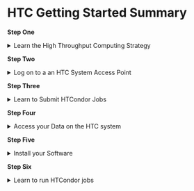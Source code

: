 


HTC Getting Started Summary
====================================

<b>Step One</b>

<details>
<summary>Learn the High Throughput Computing Strategy</summary>
<br>
Like nearly all large-scale compute system, users of both CHTC's High Throughput Computing and High Performance systems prepare their computational work and submit them as tasks called "jobs" to run on execution points. 
<br>
   <br>
High Throughput Computing systems specialize in running many small, independent jobs (< ~20 CPUs/job). On the other hand, High Performance Computing systems speicalize in running a few, very large jobs (~30+ CPUs/job).
<br>
   <br>
It is best to keep this distinction in mind when setting up your jobs. On the HTC system, smaller jobs (i.e., those requesting smaller amounts of CPU, memory, and disk resources per job) are easier to find a slot to run on. This means that users will notice they will have jobs start quicker and will have more running simultanioutsly. It is almost always beneficial to break up your analysis pipeline into smaller pieces to take advantage of getting more jobs up and running, quicker. 
<br>
   <br>
Unlike the High Performance System, CHTC staff do not limit the number of jobs a user can have running in parallel, thus it is to your advantage to strategize your workflow to take advantage of as many resources as possible. 
<br>
   <br>
More detailed information regarding CHTC's HTC system can be found in our overview guide: ----- 
</details>


<b>Step Two</b>

<details>
<summary>Log on to a an HTC System Access Point</summary>
<br>
Once your request for an account has been approved by a Research Computing Facilitator, you will be emailed login information.
<br>
   <br>
For security purposes, every CHTC user is required to be connnected to either a UW-Madison internet network or campus VPN and to use two-factor authenticaiton when logging in to your CHTC "access point" (also called a "submit server").  
<br>
</details>


<b>Step Three</b>

<details>
<summary>Learn to Submit HTCondor Jobs</summary>
<br>
Computational work is run on the CHTC's execution machines by submitting it as “jobs” to the HTCondor scheduler. Before submitting your own computational work, it is necessary to understand how HTCondor job submission works. The following guide is a short step-by-step tutorial onhow to submit basic HTCondor jobs: Practice: Submit HTC Jobs using HTCondor. <b>It is highly recommended that every user follow this short tutorial as these are the steps you will need to know to complete your own analyses.</b>
</details>

<b>Step Four</b>

<details>
<summary>Access your Data on the HTC system</summary>
<br>
<b>Upload data to CHTC</b>
When getting started on the HTC system, it is typically necessary to upload your data files to our system so that they can be used in jobs. For users that do not want to upload data to our system, it is possible to configure your HTCondor jobs to pull/push files using `s3` file transfer, or pull data using standard unix commands (`wget`). 
<br>
To learn how to upload data from different sources, including your laptop, see: 
   <br>
Transfer Files between CHTC and your Computer
   <br>
Transferring Files Between CHTC and ResearchDrive
   <br>
Using Globus to Transfer Files to and from CHTC
   <br>
Remotely Access a Private GitHub Repository

When uploading data to the HTC system, users need to choose a location to store that data on our system. There are two primary locations: /home and /staging. 
<br>
/home is more efficent at handling "small" files, while /staging is more effient at handling "large" files. For more information on what is considered "small" and "large" data files, see _____. 
<br>
</details>

<b>Step Five</b>

<details>
<summary>Install your Software</summary>
<br>
Our “Software Solutions” guides contain information about how to install and use software on the HTC system.
<br>
<br>
<b>Software Containers</b>
In general, we recommend installing your software into a "container" if your software relies on a specific version of R/Python, if your software has many dependencies, or if it already has a pre-existing container (which many common software packages do). There are many advantages to using a software container; one example is that software containers contain their own operating system, users with software containers have the most flexibility with where their jobs run on CHTC or the OSPool.
<br>
<br>
<b>Use Pre-installed Software in Modules</b>
CHTC's infrastructure team has provided a limited collection of software as modules, which users can load and then use in their jobs. This collection includes tools shared across domains, including COMSOL, ANSYS, ABAQUS, GUROBI, and others. To learn how to load these software into your jobs, visit ______.
<br>
<br>
<b>Access Software Building Tools: Log into Software Building Machines</b>
The HTC system contains several machines designed for users to use when building their software. These machines have access to common compilers (e.g., gcc) that are necessary to install many software packages. To learn how to submit an interactive job to log into these machines to build your software, see _____.  

Conda environments: It is possible to install software using miniconda.
<br>
</details>

<b>Step Six</b>




<details>
<summary>Learn to run HTCondor jobs</summary>
<br>







After following this tutorial, we <b>highly recommend</b> users review the "Easily Submit Multiple Jobs" guide to learn how you can configure HTCondor to automatically pass files or parameters to different jobs, return output to specific directories, and other easily automated organizational behaviors. 








